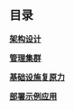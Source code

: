 ## 目录
[**架构设计**](architecture.md)

[**管理集群**](manage-cluster.md)

[**基础设施复原力**](infrastructure-resilience.md)

[**部署示例应用**](demo-application.md)